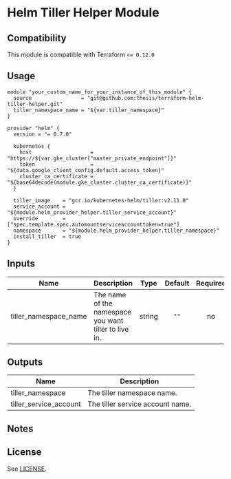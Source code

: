 
<!-- Module Name and description are required -->
# Helm Tiller Helper Module

<!-- TODO: Add description -->

<!-- Compatibility section is optional -->
## Compatibility

This module is compatible with Terraform `<= 0.12.0`

<!-- Usage section is required -->
## Usage

<!-- NOTE: Examples should go into an `/examples` directory, with a link here
along the following lines:

There are multiple examples included in the [examples](./examples/) folder but
simple usage is as follows:
 -->

```hcl
module "your_custom_name_for_your_instance_of_this_module" {
  source                = "git@github.com:thesis/terraform-helm-tiller-helper.git"
  tiller_namespace_name = "${var.tiller_namespace}"
}

provider "helm" {
  version = "= 0.7.0"

  kubernetes {
    host                   = "https://${var.gke_cluster["master_private_endpoint"]}"
    token                  = "${data.google_client_config.default.access_token}"
    cluster_ca_certificate = "${base64decode(module.gke_cluster.cluster_ca_certificate)}"
  }

  tiller_image    = "gcr.io/kubernetes-helm/tiller:v2.11.0"
  service_account = "${module.helm_provider_helper.tiller_service_account}"
  override        = ["spec.template.spec.automountserviceaccounttoken=true"]
  namespace       = "${module.helm_provider_helper.tiller_namespace}"
  install_tiller  = true
}
```

<!-- BEGINNING OF PRE-COMMIT-TERRAFORM DOCS HOOK -->
## Inputs

| Name | Description | Type | Default | Required |
|------|-------------|:----:|:-----:|:-----:|
| tiller\_namespace\_name | The name of the namespace you want tiller to live in. | string | `""` | no |

## Outputs

| Name | Description |
|------|-------------|
| tiller\_namespace | The tiller namespace name. |
| tiller\_service\_account | The tiller service account name. |

<!-- END OF PRE-COMMIT-TERRAFORM DOCS HOOK -->

<!-- Notes section is optional -->
## Notes

<!-- Anything quirky about the module folks may want to know about. Relevant
links or additional useful information.  Format is up to you.
 -->

<!-- License is required -->
## License

See [LICENSE](./LICENSE).
